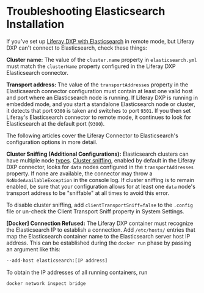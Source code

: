 # Troubleshooting Elasticsearch Installation

If you've set up [Liferay DXP with Elasticsearch](./getting-started-with-elasticsearch.md) in remote mode, but Liferay DXP can't connect to Elasticsearch, check these things:

**Cluster name:** The value of the `cluster.name` property in `elasticsearch.yml` must match
the `clusterName` property configured in the Liferay DXP Elasticsearch connector.

**Transport address:** The value of the `transportAddresses` property in the Elasticsearch connector configuration must contain at least one valid host and port where an Elasticsearch node is running. If Liferay DXP is running in embedded mode, and you start a standalone Elasticsearch node or cluster, it detects that port `9300` is taken and switches to port `9301`. If you then set Liferay's Elasticsearch connector to remote mode, it continues to look for Elasticsearch at the default port (`9300`).

The following articles cover the Liferay Connector to Elasticsearch's configuration options in more detail.

**Cluster Sniffing (Additional Configurations):** Elasticsearch clusters can have multiple node [types](https://www.elastic.co/guide/en/elasticsearch/reference/7.x/modules-node.html#modules-node).  [Cluster sniffing](https://www.elastic.co/guide/en/elasticsearch/client/java-api/7.x/transport-client.html), enabled by default in the Liferay DXP connector, looks for `data` nodes configured in the `transportAddresses` property. If none are available, the connector may throw a `NoNodeAvailableException` in the console log. If cluster sniffing is to remain enabled, be sure that your configuration allows for at least one `data` node's transport address to be "sniffable" at all times to avoid this error.

To disable cluster sniffing, add `clientTransportSniff=false` to the `.config` file or un-check the Client Transport Sniff property in System Settings.

**[Docker] Connection Refused:** The Liferay DXP container must recognize the Elasticsearch IP to establish a connection. Add `/etc/hosts/` entries that map the Elasticsearch container name to the Elasticsearch server host IP address. This can be established during the `docker run` phase by passing an argument like this:
```bash
--add-host elasticsearch:[IP address]
```

To obtain the IP addresses of all running containers, run 

```bash
docker network inspect bridge
```
